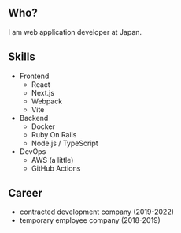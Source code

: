 ## Who?

I am web application developer at Japan.

## Skills

- Frontend
  - React
  - Next.js
  - Webpack
  - Vite
- Backend
  - Docker
  - Ruby On Rails
  - Node.js / TypeScript
- DevOps
  - AWS (a little)
  - GitHub Actions

## Career

- contracted development company (2019-2022)
- temporary employee company (2018-2019)
